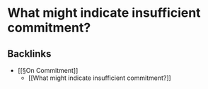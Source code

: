 # What might indicate insufficient commitment?
## Backlinks
* [[§On Commitment]]
	* [[What might indicate insufficient commitment?]]

<!-- #p1 -->

<!-- {BearID:2C9FE049-F28F-40A6-B7E9-E4293444686C-42250-000052AE4B1F8901} -->
